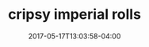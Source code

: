 ---
date: 2017-05-17T13:03:58-04:00
categories:
  - lunch
type: rolls
title: cripsy imperial rolls
description: gluf shrimp, port shoulder, vermicelli noodles, roasted peanut
price: 14
---